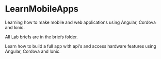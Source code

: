 # LearnMobileApps
Learning how to make mobile and web applications using Angular, Cordova and Ionic.

All Lab briefs are in the briefs folder.

Learn how to build a full app with api's and access hardware features using Angular, Cordova and Ionic.
